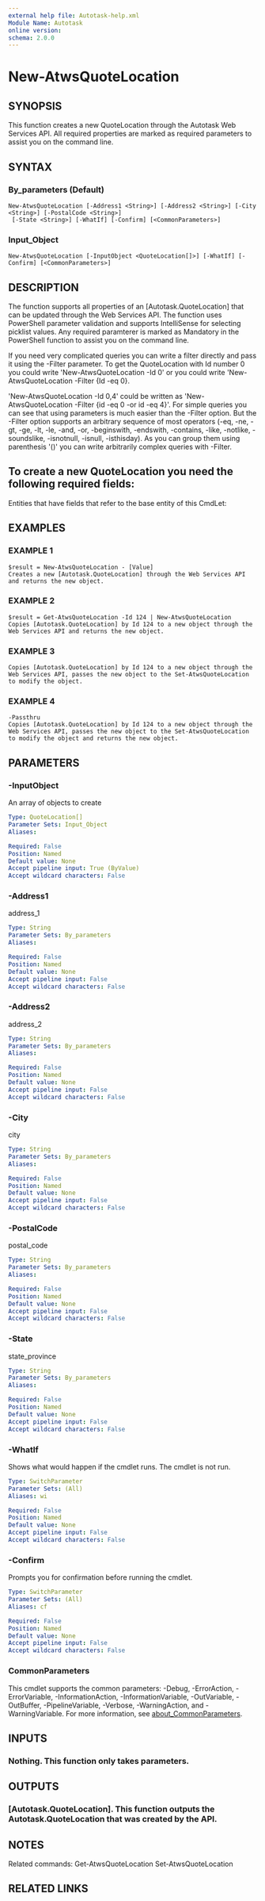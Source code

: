 ```yaml
---
external help file: Autotask-help.xml
Module Name: Autotask
online version:
schema: 2.0.0
---
```


# New-AtwsQuoteLocation

## SYNOPSIS
This function creates a new QuoteLocation through the Autotask Web Services API.
All required properties are marked as required parameters to assist you on the command line.

## SYNTAX

### By_parameters (Default)
```
New-AtwsQuoteLocation [-Address1 <String>] [-Address2 <String>] [-City <String>] [-PostalCode <String>]
 [-State <String>] [-WhatIf] [-Confirm] [<CommonParameters>]
```

### Input_Object
```
New-AtwsQuoteLocation [-InputObject <QuoteLocation[]>] [-WhatIf] [-Confirm] [<CommonParameters>]
```

## DESCRIPTION
The function supports all properties of an \[Autotask.QuoteLocation\] that can be updated through the Web Services API.
The function uses PowerShell parameter validation  and supports IntelliSense for selecting picklist values.
Any required paramterer is marked as Mandatory in the PowerShell function to assist you on the command line.

If you need very complicated queries you can write a filter directly and pass it using the -Filter parameter.
To get the QuoteLocation with Id number 0 you could write 'New-AtwsQuoteLocation -Id 0' or you could write 'New-AtwsQuoteLocation -Filter {Id -eq 0}.

'New-AtwsQuoteLocation -Id 0,4' could be written as 'New-AtwsQuoteLocation -Filter {id -eq 0 -or id -eq 4}'.
For simple queries you can see that using parameters is much easier than the -Filter option.
But the -Filter option supports an arbitrary sequence of most operators (-eq, -ne, -gt, -ge, -lt, -le, -and, -or, -beginswith, -endswith, -contains, -like, -notlike, -soundslike, -isnotnull, -isnull, -isthisday).
As you can group them using parenthesis '()' you can write arbitrarily complex queries with -Filter. 

To create a new QuoteLocation you need the following required fields:
 -

Entities that have fields that refer to the base entity of this CmdLet:

## EXAMPLES

### EXAMPLE 1
```
$result = New-AtwsQuoteLocation - [Value]
Creates a new [Autotask.QuoteLocation] through the Web Services API and returns the new object.
```

### EXAMPLE 2
```
$result = Get-AtwsQuoteLocation -Id 124 | New-AtwsQuoteLocation 
Copies [Autotask.QuoteLocation] by Id 124 to a new object through the Web Services API and returns the new object.
```

### EXAMPLE 3
```
Copies [Autotask.QuoteLocation] by Id 124 to a new object through the Web Services API, passes the new object to the Set-AtwsQuoteLocation to modify the object.
```

### EXAMPLE 4
```
-Passthru
Copies [Autotask.QuoteLocation] by Id 124 to a new object through the Web Services API, passes the new object to the Set-AtwsQuoteLocation to modify the object and returns the new object.
```

## PARAMETERS

### -InputObject
An array of objects to create

```yaml
Type: QuoteLocation[]
Parameter Sets: Input_Object
Aliases:

Required: False
Position: Named
Default value: None
Accept pipeline input: True (ByValue)
Accept wildcard characters: False
```

### -Address1
address_1

```yaml
Type: String
Parameter Sets: By_parameters
Aliases:

Required: False
Position: Named
Default value: None
Accept pipeline input: False
Accept wildcard characters: False
```

### -Address2
address_2

```yaml
Type: String
Parameter Sets: By_parameters
Aliases:

Required: False
Position: Named
Default value: None
Accept pipeline input: False
Accept wildcard characters: False
```

### -City
city

```yaml
Type: String
Parameter Sets: By_parameters
Aliases:

Required: False
Position: Named
Default value: None
Accept pipeline input: False
Accept wildcard characters: False
```

### -PostalCode
postal_code

```yaml
Type: String
Parameter Sets: By_parameters
Aliases:

Required: False
Position: Named
Default value: None
Accept pipeline input: False
Accept wildcard characters: False
```

### -State
state_province

```yaml
Type: String
Parameter Sets: By_parameters
Aliases:

Required: False
Position: Named
Default value: None
Accept pipeline input: False
Accept wildcard characters: False
```

### -WhatIf
Shows what would happen if the cmdlet runs.
The cmdlet is not run.

```yaml
Type: SwitchParameter
Parameter Sets: (All)
Aliases: wi

Required: False
Position: Named
Default value: None
Accept pipeline input: False
Accept wildcard characters: False
```

### -Confirm
Prompts you for confirmation before running the cmdlet.

```yaml
Type: SwitchParameter
Parameter Sets: (All)
Aliases: cf

Required: False
Position: Named
Default value: None
Accept pipeline input: False
Accept wildcard characters: False
```

### CommonParameters
This cmdlet supports the common parameters: -Debug, -ErrorAction, -ErrorVariable, -InformationAction, -InformationVariable, -OutVariable, -OutBuffer, -PipelineVariable, -Verbose, -WarningAction, and -WarningVariable. For more information, see [about_CommonParameters](http://go.microsoft.com/fwlink/?LinkID=113216).

## INPUTS

### Nothing. This function only takes parameters.
## OUTPUTS

### [Autotask.QuoteLocation]. This function outputs the Autotask.QuoteLocation that was created by the API.
## NOTES
Related commands:
Get-AtwsQuoteLocation
 Set-AtwsQuoteLocation

## RELATED LINKS
